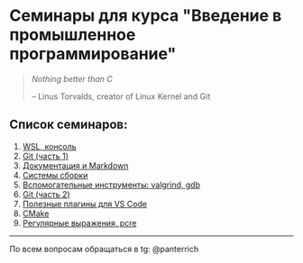 # Семинары для курса "Введение в промышленное программирование"

> _Nothing better than C_
>
> – Linus Torvalds, creator of Linux Kernel and Git


## Список семинаров:

1. [WSL, консоль](sem1)
2. [Git (часть 1)](sem2)
3. [Документация и Markdown](sem3)
4. [Системы сборки](sem4)
5. [Вспомогательные инструменты: valgrind, gdb](sem5)
6. [Git (часть 2)](sem6)
7. [Полезные плагины для VS Code](sem7)
8. [CMake](sem8)
9. [Регулярные выражения, pcre](sem9)

---
По всем вопросам обращаться в tg: @panterrich
